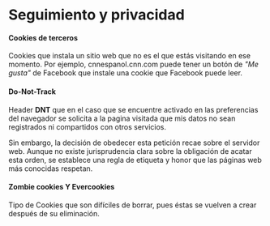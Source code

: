 # Seguimiento y privacidad

#### Cookies de terceros

Cookies que instala un sitio web que no es el que estás visitando en ese momento. Por ejemplo, cnnespanol.cnn.com puede tener un botón de _"Me gusta"_ de Facebook que instale una cookie que Facebook puede leer.

#### Do-Not-Track

Header **DNT** que en el caso que se encuentre activado en las preferencias del navegador se solicita a la pagina visitada que mis datos no sean registrados ni compartidos con otros servicios.

Sin embargo, la decisión de obedecer esta petición recae sobre el servidor web. Aunque no existe jurisprudencia clara sobre la obligación de acatar esta orden, se establece una regla de etiqueta y honor que las páginas web más conocidas respetan.

#### Zombie cookies Y Evercookies

Tipo de Cookies que son difíciles de borrar, pues éstas se vuelven a crear después de su eliminación.
